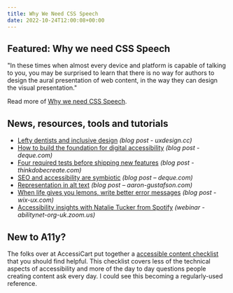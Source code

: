 ```yaml
---
title: Why We Need CSS Speech
date: 2022-10-24T12:00:08+00:00
---
```


## Featured: Why we need CSS Speech

"In these times when almost every device and platform is capable of talking to you, you may be surprised to learn that there is no way for authors to design the aural presentation of web content, in the way they can design the visual presentation."

Read more of [Why we need CSS Speech](https://tink.uk/why-we-need-css-speech/).

## News, resources, tools and tutorials

- [Lefty dentists and inclusive design](https://uxdesign.cc/lefty-dentists-and-inclusive-design-d6eb7c816980) *(blog post - uxdesign.cc)*
- [How to build the foundation for digital accessibility](https://www.deque.com/blog/how-to-build-the-foundation-for-digital-accessibility/) *(blog post - deque.com)*
- [Four required tests before shipping new features](https://thinkdobecreate.com/articles/4-required-tests-before-shipping-new-features/) *(blog post - thinkdobecreate.com)*
- [SEO and accessibility are symbiotic](https://www.deque.com/blog/seo-and-accessibility-are-symbiotic/) *(blog post – deque.com)*
- [Representation in alt text](https://www.aaron-gustafson.com/notebook/representation-in-alt-text/) *(blog post – aaron-gustafson.com)*
- [When life gives you lemons, write better error messages](https://wix-ux.com/when-life-gives-you-lemons-write-better-error-messages-46c5223e1a2f) *(blog post - wix-ux.com)*
- [Accessibility insights with Natalie Tucker from Spotify](https://abilitynet-org-uk.zoom.us/webinar/register/6216662574876/WN_v9Mu7WFWTzqePeJ5_43OHQ) *(webinar - abilitynet-org-uk.zoom.us)*

## New to A11y?

The folks over at AccessiCart put together a [accessible content checklist](https://accessicart.com/accessible-content-checklist/) that you should find helpful. This checklist covers less of the technical aspects of accessibility and more of the day to day questions people creating content ask every day. I could see this becoming a regularly-used reference.
